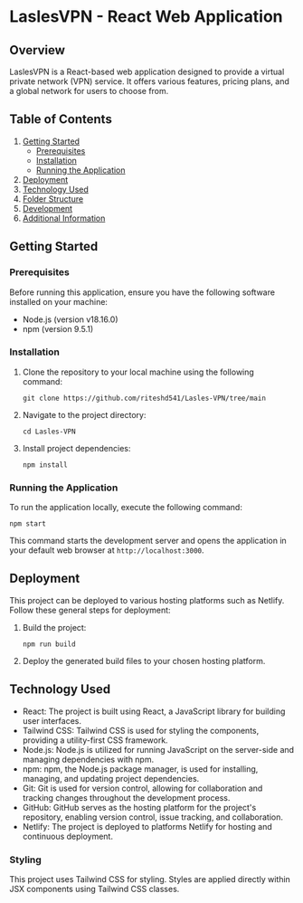 # LaslesVPN - React Web Application

## Overview

LaslesVPN is a React-based web application designed to provide a virtual private network (VPN) service. It offers various features, pricing plans, and a global network for users to choose from.

## Table of Contents

1. [Getting Started](#getting-started)
   - [Prerequisites](#prerequisites)
   - [Installation](#installation)
   - [Running the Application](#running-the-application)
2. [Deployment](#deployment)
3. [Technology Used](#Technology_Used)
4. [Folder Structure](#folder-structure)
5. [Development](#development)
6. [Additional Information](#additional-information)

## Getting Started

### Prerequisites

Before running this application, ensure you have the following software installed on your machine:

- Node.js (version v18.16.0)
- npm (version 9.5.1)

### Installation

1. Clone the repository to your local machine using the following command:

   ```
   git clone https://github.com/riteshd541/Lasles-VPN/tree/main
   ```

2. Navigate to the project directory:

   ```
   cd Lasles-VPN
   ```

3. Install project dependencies:

   ```
   npm install
   ```

### Running the Application

To run the application locally, execute the following command:
   ```
   npm start
   ```
This command starts the development server and opens the application in your default web browser at `http://localhost:3000`.

## Deployment

This project can be deployed to various hosting platforms such as Netlify. Follow these general steps for deployment:

1. Build the project:

   ```
   npm run build
   ```

2. Deploy the generated build files to your chosen hosting platform.

## Technology Used

- React: The project is built using React, a JavaScript library for building user interfaces.
- Tailwind CSS: Tailwind CSS is used for styling the components, providing a utility-first CSS framework.
- Node.js: Node.js is utilized for running JavaScript on the server-side and managing dependencies with npm.
- npm: npm, the Node.js package manager, is used for installing, managing, and updating project dependencies.
- Git: Git is used for version control, allowing for collaboration and tracking changes throughout the development process.
- GitHub: GitHub serves as the hosting platform for the project's repository, enabling version control, issue tracking, and collaboration.
- Netlify: The project is deployed to platforms Netlify for hosting and continuous deployment.

### Styling

This project uses Tailwind CSS for styling. Styles are applied directly within JSX components using Tailwind CSS classes.
